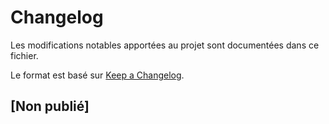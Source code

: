 # Changelog
Les modifications notables apportées au projet sont documentées dans ce fichier.

Le format est basé sur [Keep a Changelog](https://keepachangelog.com/fr/1.0.0).

## [Non publié]

